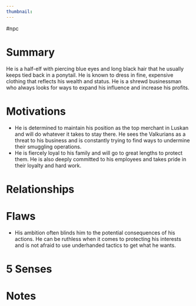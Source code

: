 ```yaml
---
thumbnail: 
---
```

#npc

# Summary
He is a half-elf with piercing blue eyes and long black hair that he usually keeps tied back in a ponytail. He is known to dress in fine, expensive clothing that reflects his wealth and status. He is a shrewd businessman who always looks for ways to expand his influence and increase his profits.

# Motivations
- He is determined to maintain his position as the top merchant in Luskan and will do whatever it takes to stay there. He sees the Valkurians as a threat to his business and is constantly trying to find ways to undermine their smuggling operations.
- He is fiercely loyal to his family and will go to great lengths to protect them. He is also deeply committed to his employees and takes pride in their loyalty and hard work.

# Relationships
# Flaws
- His ambition often blinds him to the potential consequences of his actions. He can be ruthless when it comes to protecting his interests and is not afraid to use underhanded tactics to get what he wants.
# 5 Senses
# Notes

